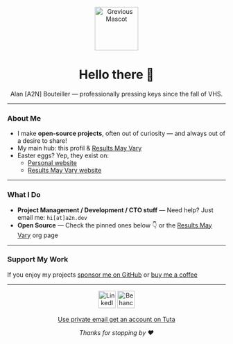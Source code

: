 <p align="center">
  <img src="https://github.com/bouteillerAlan/bouteillerAlan/blob/master/grevious.png" width="100" alt="Grevious Mascot"/>
</p>

<h1 align="center">Hello there 🖖</h1>
<p align="center">
  Alan [A2N] Bouteiller — professionally pressing keys since the fall of VHS.
</p>

---

### About Me

- I make **open-source projects**, often out of curiosity — and always out of a desire to share!  
- My main hub: this profil & [Results May Vary](https://github.com/results-may-vary-org)
- Easter eggs? Yep, they exist on:
  - [Personal website](https://alanbouteiller.pm/)
  - [Results May Vary website](https://results-may-vary-org.github.io/rmv-frontpage/)

---

### What I Do

- **Project Management / Development / CTO stuff** — Need help? Just email me: `hi[at]a2n.dev`
- **Open Source** — Check the pinned ones below 👇 or the [Results May Vary](https://github.com/results-may-vary-org) org page

---

### Support My Work

If you enjoy my projects [sponsor me on GitHub](https://github.com/sponsors/bouteillerAlan) or [buy me a coffee](https://buymeacoffee.com/a2n.dev)

---

<p align="center">
  <a href="https://www.linkedin.com/in/alan-bouteiller/"><img src="https://github.com/bouteillerAlan/bouteillerAlan/blob/master/linkedin.png" width="40" alt="LinkedIn"></a>
  <a href="https://www.behance.net/alanbouteiller"><img src="https://github.com/bouteillerAlan/bouteillerAlan/blob/master/behance.png" width="40" alt="Behance"></a>
</p>

<p align="center">
  <a href="https://app.tuta.com/signup?ref=S3NkaGQxNTQ&s=0">Use private email get an account on Tuta</a>
</p>

<p align="center">
  <em>Thanks for stopping by ❤️</em>
</p>
